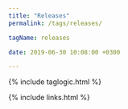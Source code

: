 ```yaml
---
title: "Releases"
permalink: /tags/releases/

tagName: releases

date: 2019-06-30 10:08:00 +0300

---
```

{% include taglogic.html %}

{% include links.html %}
